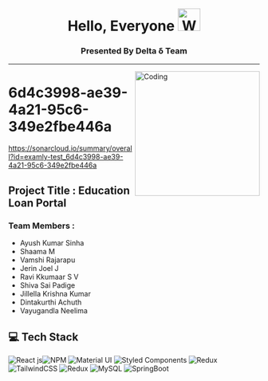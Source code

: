 <h1 align="center"> Hello, Everyone <img src="https://raw.githubusercontent.com/nixin72/nixin72/master/wave.gif" 
         alt="Waving hand animated gif"
         height="45"
         width="45" />  </h1>

<h3 align="center">Presented By Delta δ Team</h3>
<hr />
<img align="right" alt="Coding" width="250" height="250" src="https://asset.brandfetch.io/idelRQuBkX/idE9fvNUUH.jpeg">

# 6d4c3998-ae39-4a21-95c6-349e2fbe446a
https://sonarcloud.io/summary/overall?id=examly-test_6d4c3998-ae39-4a21-95c6-349e2fbe446a


## Project Title : Education Loan Portal
### Team Members : 

- Ayush Kumar Sinha	
- Shaama M	
- Vamshi Rajarapu
- Jerin Joel J	
- Ravi Kkumaar S V
- Shiva Sai Padige	
- Jillella Krishna Kumar
- Dintakurthi Achuth
- Vayugandla Neelima

## 💻 Tech Stack
![React js](https://img.shields.io/badge/React-20232A?style=for-the-badge&logo=react&logoColor=61DAFB)![NPM](https://img.shields.io/badge/NPM-%23000000.svg?style=for-the-badge&logo=npm&logoColor=white)  ![Material UI](https://img.shields.io/badge/Material--UI-0081CB?style=for-the-badge&logo=material-ui&logoColor=white) ![Styled Components](	https://img.shields.io/badge/styled--components-DB7093?style=for-the-badge&logo=styled-components&logoColor=white) ![Redux](https://img.shields.io/badge/Redux-593D88?style=for-the-badge&logo=redux&logoColor=white)  ![TailwindCSS](https://img.shields.io/badge/tailwindcss-%2338B2AC.svg?style=for-the-badge&logo=tailwind-css&logoColor=white) ![Redux](https://img.shields.io/badge/redux-%23593d88.svg?style=for-the-badge&logo=redux&logoColor=white)  ![MySQL](https://img.shields.io/badge/mysql-%2300f.svg?style=for-the-badge&logo=mysql&logoColor=white) ![SpringBoot](https://img.shields.io/badge/Springboot-20122A?style=for-the-badge&logo=SpringBoot&logoColor=green)  


